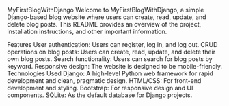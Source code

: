 MyFirstBlogWithDjango
Welcome to MyFirstBlogWithDjango, a simple Django-based blog website where users can create, read, update, and delete blog posts. This README provides an overview of the project, installation instructions, and other important information.

Features
User authentication: Users can register, log in, and log out.
CRUD operations on blog posts: Users can create, read, update, and delete their own blog posts.
Search functionality: Users can search for blog posts by keyword.
Responsive design: The website is designed to be mobile-friendly.
Technologies Used
Django: A high-level Python web framework for rapid development and clean, pragmatic design.
HTML/CSS: For front-end development and styling.
Bootstrap: For responsive design and UI components.
SQLite: As the default database for Django projects.